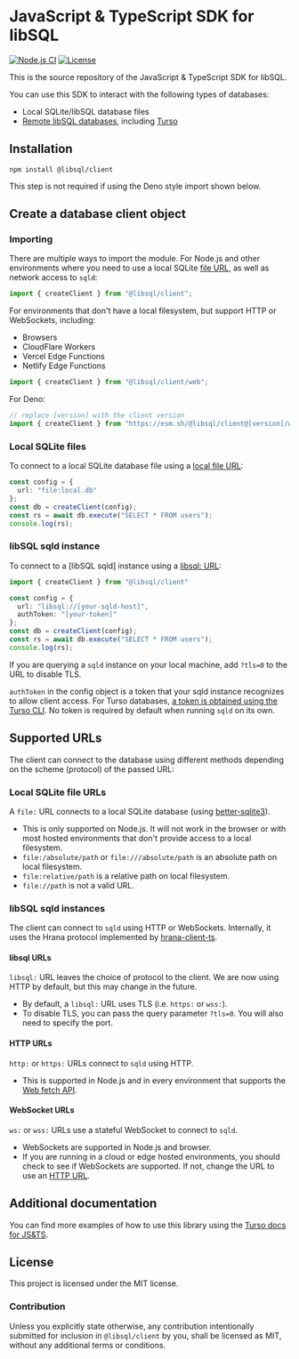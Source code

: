 # JavaScript & TypeScript SDK for libSQL

[![Node.js CI](https://github.com/libsql/libsql-client-ts/actions/workflows/ci.yaml/badge.svg)](https://github.com/libsql/libsql-client-ts/actions/workflows/ci.yaml)
[![License](https://img.shields.io/badge/license-MIT-blue)](https://github.com/libsql/libsql-client-ts/blob/main/LICENSE)

This is the source repository of the JavaScript & TypeScript SDK for libSQL.

You can use this SDK to interact with the following types of databases:

- Local SQLite/libSQL database files
- [Remote libSQL databases], including [Turso]

## Installation

```shell
npm install @libsql/client
```

This step is not required if using the Deno style import shown below.

## Create a database client object

### Importing

There are multiple ways to import the module. For Node.js and other environments where you need to use a local SQLite [file URL](#local-sqlite-file-urls), as well as network access to `sqld`:

```typescript
import { createClient } from "@libsql/client";
```

For environments that don't have a local filesystem, but support HTTP or WebSockets, including:

- Browsers
- CloudFlare Workers
- Vercel Edge Functions
- Netlify Edge Functions

```typescript
import { createClient } from "@libsql/client/web";
```

For Deno:

```typescript
// replace [version] with the client version
import { createClient } from "https://esm.sh/@libsql/client@[version]/web";
```

### Local SQLite files

To connect to a local SQLite database file using a [local file URL](#local-sqlite-file-urls):

```typescript
const config = {
  url: "file:local.db"
};
const db = createClient(config);
const rs = await db.execute("SELECT * FROM users");
console.log(rs);
```

### libSQL sqld instance

To connect to a [libSQL sqld] instance using a [libsql: URL](#libsql-urls):

```typescript
import { createClient } from "@libsql/client"

const config = {
  url: "libsql://[your-sqld-host]",
  authToken: "[your-token]"
};
const db = createClient(config);
const rs = await db.execute("SELECT * FROM users");
console.log(rs);
```

If you are querying a `sqld` instance on your local machine, add `?tls=0` to the URL to disable TLS.

`authToken` in the config object is a token that your sqld instance recognizes to allow client access. For Turso databases, [a token is obtained using the Turso CLI][turso-cli-token]. No token is required by default when running `sqld` on its own.


## Supported URLs

The client can connect to the database using different methods depending on the scheme (protocol) of the passed URL:

### Local SQLite file URLs

A `file:` URL connects to a local SQLite database (using [better-sqlite3]).

- This is only supported on Node.js. It will not work in the browser or with most hosted environments that don't provide access to a local filesystem.
- `file:/absolute/path` or `file:///absolute/path` is an absolute path on local filesystem.
- `file:relative/path` is a relative path on local filesystem.
- `file://path` is not a valid URL.

### libSQL sqld instances

The client can connect to `sqld` using HTTP or WebSockets. Internally, it uses the Hrana protocol implemented by [hrana-client-ts].

#### libsql URLs

`libsql:` URL leaves the choice of protocol to the client. We are now using HTTP by default, but this may change in the future.

- By default, a `libsql:` URL uses TLS (i.e. `https:` or `wss:`).
- To disable TLS, you can pass the query parameter `?tls=0`. You will also need to specify the port.

#### HTTP URLs

`http:` or `https:` URLs connect to `sqld` using HTTP.

- This is supported in Node.js and in every environment that supports the [Web fetch API].

#### WebSocket URLs

`ws:` or `wss:` URLs use a stateful WebSocket to connect to `sqld`.

- WebSockets are supported in Node.js and browser.
- If you are running in a cloud or edge hosted environments, you should check to see if WebSockets are supported. If not, change the URL to use an [HTTP URL](#http-urls).

## Additional documentation

You can find more examples of how to use this library using the [Turso docs for JS&TS][turso-js-ts].

## License

This project is licensed under the MIT license.

### Contribution

Unless you explicitly state otherwise, any contribution intentionally submitted for inclusion in `@libsql/client` by you, shall be licensed as MIT, without any additional terms or conditions.

[Turso]: https://docs.turso.tech
[Remote libSQL databases]: https://github.com/libsql/sqld
[turso-cli-token]: https://docs.turso.tech/reference/turso-cli#authentication-tokens-for-client-access
[better-sqlite3]: https://github.com/WiseLibs/better-sqlite3
[hrana-client-ts]: https://github.com/libsql/hrana-client-ts
[Web fetch API]: https://developer.mozilla.org/en-US/docs/Web/API/Fetch_API
[turso-js-ts]: https://docs.turso.tech/reference/client-access/javascript-typescript-sdk
